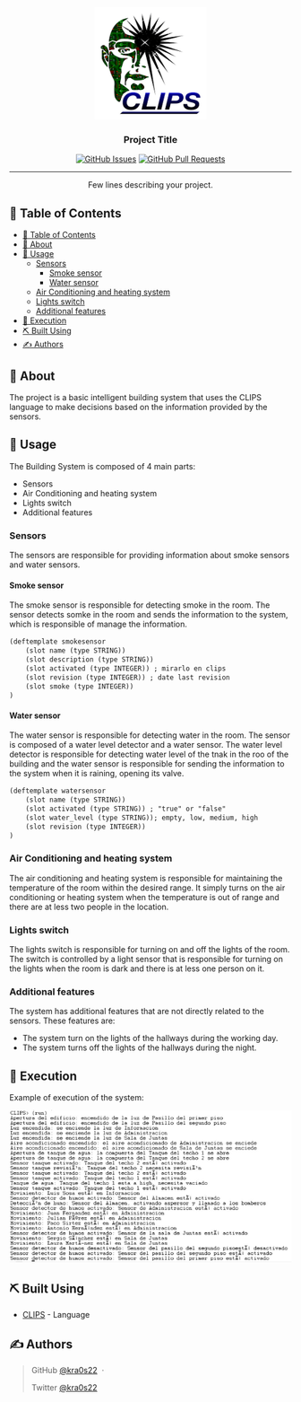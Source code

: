 <p align="center">
  <a href="" rel="noopener">
 <img width=200px height=200px src="https://raw.githubusercontent.com/kra0s22/Proyecto-Clips-Basic-Intelligent-Building-System/master/Images/image.png" alt="Project logo"></a>
</p>

<h3 align="center">Project Title</h3>

<div align="center">

[![GitHub Issues](https://img.shields.io/github/issues/kra0s22/Proyecto-Clips-Basic-Intelligent-Building-System.svg)](https://github.com/kra0s22/Proyecto-Clips-Basic-Intelligent-Building-System/issues)
[![GitHub Pull Requests](https://img.shields.io/github/issues-pr/kra0s22/Proyecto-Clips-Basic-Intelligent-Building-System.svg)](https://github.com/kra0s22/Proyecto-Clips-Basic-Intelligent-Building-System/pulls)

</div>

---

<p align="center"> Few lines describing your project.
    <br> 
</p>

## 📝 Table of Contents

- [📝 Table of Contents](#-table-of-contents)
- [🧐 About ](#-about-)
- [🎈 Usage ](#-usage-)
  - [Sensors](#sensors)
    - [Smoke sensor](#smoke-sensor)
    - [Water sensor](#water-sensor)
  - [Air Conditioning and heating system](#air-conditioning-and-heating-system)
  - [Lights switch](#lights-switch)
  - [Additional features](#additional-features)
- [🚀 Execution ](#-execution-)
- [⛏️ Built Using ](#️-built-using-)
- [✍️ Authors ](#️-authors-)

## 🧐 About <a name = "about"></a>

The project is a basic intelligent building system that uses the CLIPS language to make decisions based on the information provided by the sensors. 

## 🎈 Usage <a name="usage"></a>

The Building System is composed of 4 main parts:

- Sensors
- Air Conditioning and heating system
- Lights switch
- Additional features


### Sensors

The sensors are responsible for providing information about smoke sensors and water sensors.

#### Smoke sensor

The smoke sensor is responsible for detecting smoke in the room. The sensor detects somke in the room and sends the information to the system, which is responsible of manage the information.

```clips
(deftemplate smokesensor
    (slot name (type STRING))
    (slot description (type STRING))
    (slot activated (type INTEGER)) ; mirarlo en clips
    (slot revision (type INTEGER)) ; date last revision
    (slot smoke (type INTEGER))
)
```


#### Water sensor

The water sensor is responsible for detecting water in the room. The sensor is composed of a water level detector and a water sensor. The water level detector is responsible for detecting water level of the tnak in the roo of the building and the water sensor is responsible for sending the information to the system when it is raining, opening its valve.

```clips
(deftemplate watersensor
    (slot name (type STRING))
    (slot activated (type STRING)) ; "true" or "false"
    (slot water_level (type STRING)); empty, low, medium, high
    (slot revision (type INTEGER)) 
)
```


### Air Conditioning and heating system

The air conditioning and heating system is responsible for maintaining the temperature of the room within the desired range. It simply turns on the air conditioning or heating system when the temperature is out of range and there are at less two people in the location.

### Lights switch

The lights switch is responsible for turning on and off the lights of the room. The switch is controlled by a light sensor that is responsible for turning on the lights when the room is dark and there is at less one person on it.

### Additional features

The system has additional features that are not directly related to the sensors. These features are:

- The system turn on the lights of the hallways during the working day.
- The system turns off the lights of the hallways during the night.


## 🚀 Execution <a name = "deployment"></a>

Example of execution of the system:

![water_quality1_graph](https://raw.githubusercontent.com/kra0s22/Proyecto-Clips-Basic-Intelligent-Building-System/master/Images/run_clips.jpg)

## ⛏️ Built Using <a name = "built_using"></a>

- [CLIPS](https://www.clipsrules.net/) - Language

## ✍️ Authors <a name = "authors"></a>


> GitHub [@kra0s22](https://github.com/kra0s22) &nbsp;&middot;&nbsp;
> 
> Twitter [@kra0s22](https://twitter.com/kra0s22)

